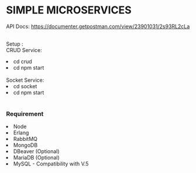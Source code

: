 <h1>SIMPLE MICROSERVICES</h1>

API Docs: https://documenter.getpostman.com/view/23901031/2s93RL2cLa
<br>
<br>

Setup :
<br>
CRUD Service:
<br>

<li>cd crud</li>
<li>cd npm start</li>
<br>
Socket Service:
<li>cd socket</li>
<li>cd npm start</li>
<br>


<h3>Requirement</h3>
<li>Node</li>
<li>Erlang</li>
<li>RabbitMQ</li>
<li>MongoDB</li>
<li>DBeaver (Optional)</li>
<li>MariaDB (Optional)</li>
<li>MySQL - Compatibility with V.5</li>